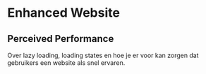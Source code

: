 # Enhanced Website

## Perceived Performance 
Over lazy loading, loading states en hoe je er voor kan zorgen dat gebruikers een website als snel ervaren.

